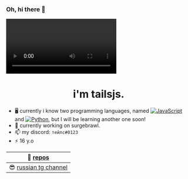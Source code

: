 ### Oh, hi there 👋

<video controls="controls" autoplay>
  <source type="video/mp4" src="https://github.com/tailsjs/tailsjs/raw/master/hithere.mp4"></source>
  <p>Your browser does not support the video element.</p>
</video>

<h1 align="center"> i'm tailsjs.</h1>


- 🖥 currently i know two programming languages, named <a href="https://learn.javascript.ru/"><img src="https://img.shields.io/badge/JavaScript-F7DF1E?style=flat&logo=JavaScript&logoColor=white" alt="JavaScript"/></a> and <a href="https://pythontutor.ru/"><img src="https://img.shields.io/badge/Python-0000FF?style=flat&logo=Python&logoColor=white" alt="Python"/></a>, but I will be learning another one soon!
- 🔭 currently working on surgebrawl.
- 📫 my discord: ``тейлс#0123``
- ⚡ 16 y.o

| 📖 [repos](https://github.com/tailsjs?tab=repositories) |
|---------------------------| 
| 😎 [russian tg channel](https://t.me/tjsblog) |
